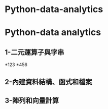 # Python-data-analytics
# Python-data analytics
## 1-二元運算子與字串
*123
*456
## 2-內建資料結構、函式和檔案
## 3-陣列和向量計算
